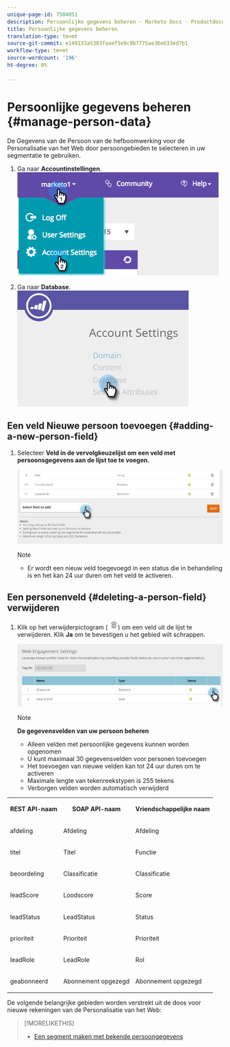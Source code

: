 ```yaml
---
unique-page-id: 7504051
description: Persoonlijke gegevens beheren - Marketo Docs - Productdocumentatie
title: Persoonlijke gegevens beheren
translation-type: tm+mt
source-git-commit: e149133a5383faaef5e9c9b7775ae36e633ed7b1
workflow-type: tm+mt
source-wordcount: '196'
ht-degree: 0%

---
```



# Persoonlijke gegevens beheren {#manage-person-data}

De Gegevens van de Persoon van de hefboomwerking voor de Personalisatie van het Web door persoongebieden te selecteren in uw segmentatie te gebruiken.

1. Ga naar **Accountinstellingen**.\
   ![](assets/image2015-5-7-15-3a17-3a23.png)

1. Ga naar **Database**.\
   ![](assets/account-settings-dropdown-database.jpg)

## Een veld Nieuwe persoon toevoegen {#adding-a-new-person-field}

1. Selecteer **Veld in de vervolgkeuzelijst om een veld met persoonsgegevens aan de lijst toe te voegen.**

   ![](assets/add-a-person-field-hand.jpg)

   >[!NOTE]
   >
   >
   >    
   >    
   >    * Er wordt een nieuw veld toegevoegd in een status die in behandeling is en het kan 24 uur duren om het veld te activeren.


## Een personenveld {#deleting-a-person-field} verwijderen

1. Klik op het verwijderpictogram ( ![—](assets/image2015-3-24-13-3a45-3a56.png)) om een veld uit de lijst te verwijderen. Klik **Ja** om te bevestigen u het gebied wilt schrappen.

   ![](assets/web-engagement-settings-delete.jpg)

   >[!NOTE]
   >
   >**De gegevensvelden van uw persoon beheren**
   >
   >    
   >    
   >    * Alleen velden met persoonlijke gegevens kunnen worden opgenomen
   >    * U kunt maximaal 30 gegevensvelden voor personen toevoegen
   >    * Het toevoegen van nieuwe velden kan tot 24 uur duren om te activeren
   >    * Maximale lengte van tekenreekstypen is 255 tekens
   >    * Verborgen velden worden automatisch verwijderd


<table> 
 <tbody> 
  <tr> 
   <th><p>REST API-naam</p></th> 
   <th><p>SOAP API-naam</p></th> 
   <th><p>Vriendschappelijke naam</p></th> 
  </tr> 
  <tr> 
   <td><p>afdeling</p></td> 
   <td><p>Afdeling</p></td> 
   <td><p>Afdeling</p></td> 
  </tr> 
  <tr> 
   <td><p>titel</p></td> 
   <td><p>Titel</p></td> 
   <td><p>Functie</p></td> 
  </tr> 
  <tr> 
   <td><p>beoordeling</p></td> 
   <td><p>Classificatie</p></td> 
   <td><p>Classificatie</p></td> 
  </tr> 
  <tr> 
   <td><p>leadScore</p></td> 
   <td><p>Loodscore</p></td> 
   <td><p>Score</p></td> 
  </tr> 
  <tr> 
   <td><p>leadStatus</p></td> 
   <td><p>LeadStatus</p></td> 
   <td><p>Status</p></td> 
  </tr> 
  <tr> 
   <td><p>prioriteit</p></td> 
   <td><p>Prioriteit</p></td> 
   <td><p>Prioriteit</p></td> 
  </tr> 
  <tr> 
   <td><p>leadRole</p></td> 
   <td><p>LeadRole</p></td> 
   <td><p>Rol</p></td> 
  </tr> 
  <tr> 
   <td><p>geabonneerd</p></td> 
   <td><p>Abonnement opgezegd</p></td> 
   <td><p>Abonnement opgezegd</p></td> 
  </tr> 
 </tbody> 
</table>

De volgende belangrijke gebieden worden verstrekt uit de doos voor nieuwe rekeningen van de Personalisatie van het Web:

>[!MORELIKETHIS]
>
>* [Een segment maken met bekende persoongegevens](create-a-segment-using-known-person-data.md)

>




